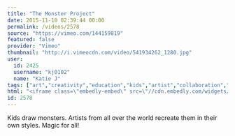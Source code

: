 ```yaml
---
title: "The Monster Project"
date: 2015-11-10 02:39:44 00:00
permalink: /videos/2578
source: "https://vimeo.com/144159819"
featured: false
provider: "Vimeo"
thumbnail: "http://i.vimeocdn.com/video/541934262_1280.jpg"
user:
  id: 2425
  username: "kj0102"
  name: "Katie J"
tags: ["art","creativity","education","kids","artist","collaboration","illustration","short video","monsters"]
html: "<iframe class=\"embedly-embed\" src=\"//cdn.embedly.com/widgets/media.html?src=https%3A%2F%2Fplayer.vimeo.com%2Fvideo%2F144159819&wmode=transparent&url=https%3A%2F%2Fvimeo.com%2F144159819&image=http%3A%2F%2Fi.vimeocdn.com%2Fvideo%2F541934262_1280.jpg&key=daaebf4d9cdd46779200162d0ca86e20&type=text%2Fhtml&schema=vimeo\" width=\"1280\" height=\"720\" scrolling=\"no\" frameborder=\"0\" allowfullscreen></iframe>"
id: 2578
---
```


Kids draw monsters. Artists from all over the world recreate them in their own styles. Magic for all!